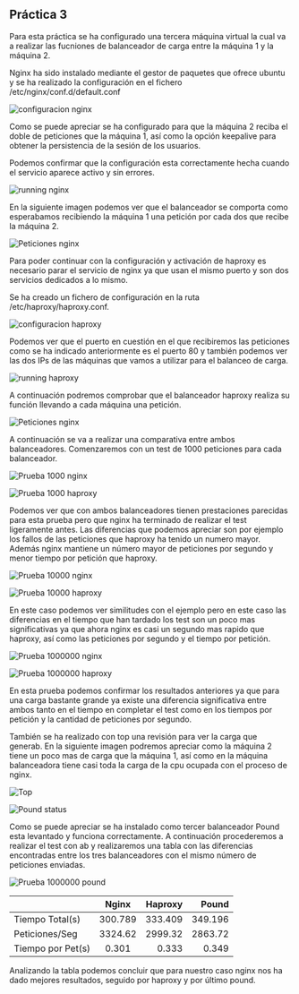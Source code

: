 ## Práctica 3

Para esta práctica se ha configurado una tercera máquina virtual la cual va a realizar las fucniones de balanceador de carga entre la máquina 1 y la máquina 2.

Nginx ha sido instalado mediante el gestor de paquetes que ofrece ubuntu y se ha realizado la configuración en el fichero /etc/nginx/conf.d/default.conf

![configuracion nginx](Img/nginx_conf.png "config xginx")

Como se puede apreciar se ha configurado para que la máquina 2 reciba el doble de peticiones que la máquina 1, así como la opción keepalive para obtener la persistencia de la sesión de los usuarios.

Podemos confirmar que la configuración esta correctamente hecha cuando el servicio aparece activo y sin errores.

![running nginx](Img/nginx_running.png "nginx running")

En la siguiente imagen podemos ver que el balanceador se comporta como esperabamos recibiendo la máquina 1 una petición por cada dos  que recibe la máquina 2.

![Peticiones nginx](Img/peticion_nginx.png "peticion nginx")

Para poder continuar con la configuración y activación de haproxy es necesario parar el servicio de nginx ya que usan el mismo puerto y son dos servicios dedicados a lo mismo.

Se ha creado un fichero de configuración en la ruta /etc/haproxy/haproxy.conf.

![configuracion haproxy](Img/haproxy_config.png "config haproxy")

Podemos ver que el puerto en cuestión en el que recibiremos las peticiones como se ha indicado anteriormente es el puerto 80 y también podemos ver las dos IPs de las máquinas que vamos a utilizar para el balanceo de carga.

![running haproxy](Img/haproxy_running.png "haproxy running")

A continuación podremos comprobar que el balanceador haproxy realiza su función llevando a cada máquina una petición.

![Peticiones nginx](Img/peticion_a_haproxy.png "peticion nginx")

A continuación se va a realizar una comparativa entre ambos balanceadores. Comenzaremos con un test de 1000 peticiones para cada balanceador.

![Prueba 1000 nginx](Img/1000_ab_nginx.png "prueba 1000 nginx")

![Prueba 1000 haproxy](Img/1000_ab_haproxy.png "prueba 1000 haproxy")

Podemos ver que con ambos balanceadores tienen prestaciones parecidas para esta prueba pero que nginx ha terminado de realizar el test ligeramente antes. Las diferencias que podemos apreciar son por ejemplo los fallos de las peticiones que haproxy ha tenido un numero mayor. Además nginx mantiene un número mayor de peticiones por segundo y menor tiempo por petición que haproxy.

![Prueba 10000 nginx](Img/10000_ab_nginx.png "prueba 10000 nginx")

![Prueba 10000 haproxy](Img/10000_ab_haproxy.png "prueba 10000 haproxy")

En este caso podemos ver similitudes con el ejemplo pero en este caso las diferencias en el tiempo que han tardado los test son un poco mas significativas ya que ahora nginx es casi un segundo mas rapido que haproxy, así como las peticiones por segundo y el tiempo por petición.

![Prueba 1000000 nginx](Img/1000000_ab_nginx.png "prueba 1000000 nginx")

![Prueba 1000000 haproxy](Img/1000000_ab_haproxy.png "prueba 1000000 haproxy")

En esta prueba podemos confirmar los resultados anteriores ya que para una carga bastante grande ya existe una diferencia significativa entre ambos tanto en el tiempo en completar el test como en los tiempos por petición y la cantidad de peticiones por segundo.

También se ha realizado con top una revisión para ver la carga que generab. En la siguiente imagen podremos apreciar como la máquina 2 tiene un poco mas de carga que la máquina 1, así como en la máquina balanceadora tiene casi toda la carga de la cpu ocupada con el proceso de nginx.

![Top](Img/top_nginx.png "Top")

![Pound status](Img/pound_status_peticiones.png "Pound status")

Como se puede apreciar se ha instalado como tercer balanceador Pound esta levantado y funciona correctamente. A continuación procederemos a realizar el test con ab y realizaremos una tabla con las diferencias encontradas entre los tres balanceadores con el mismo número de peticiones enviadas.

![Prueba 1000000 pound](Img/1000000_ab_pound.png "prueba 1000000 pound")



|                |    Nginx     |   Haproxy    |    Pound     |
| :------------- | :----------: | -----------: | -----------: |
|  Tiempo Total(s)  | 300.789   | 333.409    |     349.196    |
|  Peticiones/Seg | 3324.62     | 2999.32    |     2863.72    |
|  Tiempo por Pet(s) | 0.301       | 0.333    |    0.349      |

Analizando la tabla podemos concluir que para nuestro caso nginx nos ha dado mejores resultados, seguido por haproxy y por último pound.
